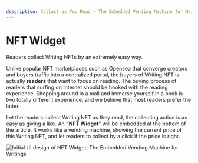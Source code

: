 ```yaml
---
description: Collect as You Read – The Embedded Vending Machine for Writings
---
```


# NFT Widget

Readers collect Writing NFTs by an extremely easy way.

Unlike popular NFT marketplaces such as Opensea that converge creators and buyers traffic into a centralized portal, the buyers of Writing NFT is actually **readers** that want to focus on reading. The buying process of readers that surfing on Internet should be hooked with the reading experience. Shopping around in a mall and immerse yourself in a book is two totally different experience, and we believe that most readers prefer the latter.

Let the readers collect Writing NFT as they read, the collecting action is as easy as giving a like. An **“NFT Widget**” will be embedded at the bottom of the article. It works like a vending machine, showing the current price of this Writing NFT, and let readers to collect by a click if the price is right.

![Initial UI design of NFT Widget: The Embedded Vending Machine for Writings
](<../../.gitbook/assets/image (6).png>)
